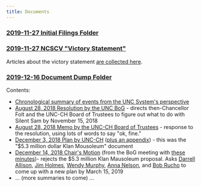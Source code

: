 ```yaml
---
title: Documents
---
```


### [2019-11-27 Initial Filings Folder](https://www.dropbox.com/sh/2x2w3s0ad10vr2i/AABcONG81TLNFIP8qJe2Mmsna?dl=0)

### [2019-11-27 NCSCV "Victory Statement"](https://www.dropbox.com/sh/2x2w3s0ad10vr2i/AABcONG81TLNFIP8qJe2Mmsna?dl=0&preview=SCV+-+7+-+2019+11+27+-+Internal+Victory+Statement.pdf)

Articles about the victory statement [are collected here](/tags/victorystatement/).

### [2019-12-16 Document Dump Folder](https://www.dropbox.com/sh/o81ophwajgm1z53/AABU84LJd3snGIpK5COeWE14a?dl=0)

Contents:

 * [Chronological summary of events from the UNC System's perspective](https://www.dropbox.com/sh/o81ophwajgm1z53/AABU84LJd3snGIpK5COeWE14a?dl=0&preview=Chronology.pdf)
 * [August 28, 2018 Resolution by the UNC BoG](https://www.dropbox.com/sh/o81ophwajgm1z53/AABU84LJd3snGIpK5COeWE14a?dl=0&preview=Document+A_Resolution+-+Monument_082818.pdf) - directs then-Chancellor Folt and the UNC-CH Board of Trustees to figure out what to do with Silent Sam by November 15, 2018
 * [August 28, 2018 Memo by the UNC-CH Board of Trustees](https://www.dropbox.com/sh/o81ophwajgm1z53/AABU84LJd3snGIpK5COeWE14a?dl=0&preview=Document+B_UNCCH-BOT-Statement_08.28.18.pdf) - response to the resolution, using lots of words to say "ok, fine."
 * [December 3, 2018 Plan by UNC-CH](https://www.dropbox.com/sh/o81ophwajgm1z53/AABU84LJd3snGIpK5COeWE14a?dl=0&preview=Document+C_Recommendation+for+the+Disposition+and+Preservation+of+the+Confederate+Monument.pdf) ([plus an appendix](https://www.dropbox.com/sh/o81ophwajgm1z53/AABU84LJd3snGIpK5COeWE14a?dl=0&preview=Document+D_Appendices+to+UNC-CH+Recommendation+for+the+Disposition+and+Preservation+of+the+Confederate+Monument.PDF)) - this was the "$5.3 million dollar Klan Mousoleum" document
 * [December 14, 2018 Chair's Motion](https://www.dropbox.com/sh/o81ophwajgm1z53/AABU84LJd3snGIpK5COeWE14a?dl=0&preview=Document+E_Chair%27s+Motion+--+Confed+Monument+12-14.pdf) (from the BoG meeting with [these minutes](https://www.dropbox.com/sh/o81ophwajgm1z53/AABU84LJd3snGIpK5COeWE14a?dl=0&preview=Document+F_BOG+Minutes+December+2018.pdf))- rejects the $5.3 million Klan Mausoleum proposal. Asks [Darrell Allison](/tags/allison), [Jim Holmes](/tags/holmes), [Wendy Murphy](/tags/murphy), [Anna Nelson](/tags/nelson), and [Bob Rucho](/tags/rucho) to come up with a new plan by March 15, 2019 
 * ... (more summaries to come) ...
